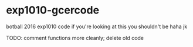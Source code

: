 # exp1010-gcercode
botball 2016 exp1010 code
if you're looking at this you shouldn't be haha jk

TODO: comment functions more cleanly;
delete old code
